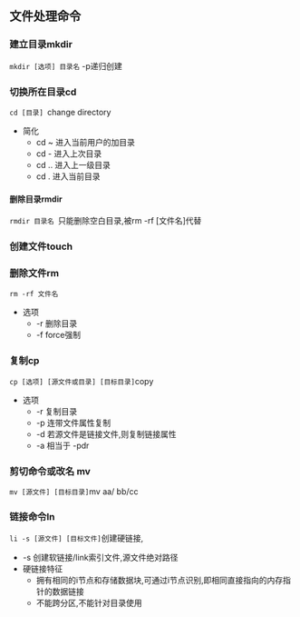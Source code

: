 ## 文件处理命令
### 建立目录mkdir
`mkdir [选项] 目录名` -p递归创建
### 切换所在目录cd
`cd [目录] `change directory
* 简化
  * cd ~ 进入当前用户的加目录
  * cd - 进入上次目录
  * cd .. 进入上一级目录
  * cd .  进入当前目录
#### 删除目录rmdir
`rmdir 目录名 `只能删除空白目录,被rm -rf [文件名]代替
### 创建文件touch
### 删除文件rm
`rm -rf 文件名`
* 选项
  * -r 删除目录
  * -f force强制
### 复制cp
`cp [选项] [源文件或目录] [目标目录]`copy
* 选项
  * -r 复制目录
  * -p 连带文件属性复制
  * -d 若源文件是链接文件,则复制链接属性
  * -a 相当于 -pdr
### 剪切命令或改名 mv
`mv [源文件] [目标目录]`mv aa/ bb/cc
### 链接命令ln
`li -s [源文件] [目标文件]`创建硬链接,
* -s 创建软链接/link索引文件,源文件绝对路径
* 硬链接特征
  * 拥有相同的i节点和存储数据块,可通过i节点识别,即相同直接指向的内存指针的数据链接
  * 不能跨分区,不能针对目录使用
